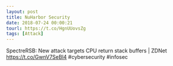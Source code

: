 ```yaml
---
layout: post
title: NuHarbor Security
date: 2018-07-24 00:00:21
tourl: https://t.co/HgnUUovsZg
tags: [Attack]
---
```

SpectreRSB: New attack targets CPU return stack buffers | ZDNet https://t.co/GwnV7SeBl4 #cybersecurity #infosec